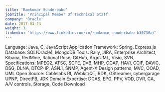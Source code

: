 ```yaml
---
title: 'Ramkumar Sunderbabu'
jobTitle: 'Principal Member Of Technical Staff'
company: 'Oracle'
date: 2017-03-23
weight: 3
linkedin: 'https://www.linkedin.com/in/ramkumar-sunderbabu-b30730a/'
---
```


Language: Java, C, JavaScript
Application Framework: Spring, Express.js
Database: SQL(Oracle), MongoDB
Tools: Rally, JIRA, Enterprise Architect, Kibana, RedMine, Rational Rose, GitHub, ArgoUML, Visio, SVN, 
Specifications: MPEG2, ATSC, SCTE, DVB, MHP, OCAP, HAVi, CCIF, DAVIC, DSG, DLNA, DTCP-IP, ASN.1, SNMP, Agent-X
Design patterns, MVC, OOAD, UML
Open Source: Cablelabs RI, Webkit/QT, RDK, GStreamer, cybergarage UPNP, DirectFB, JDK
Domain Expertise: DCAS, EPG, PPV, VOD, DVR, CA, A/V controls, Storage, Code Download
